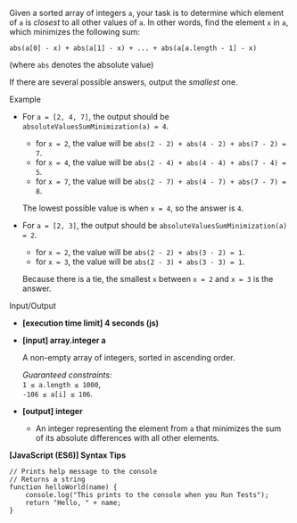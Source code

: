 Given a sorted array of integers `a`, your task is to determine which element of `a` is
_closest_ to all other values of `a`. In other words, find the element `x` in `a`, which
minimizes the following sum:

    abs(a[0] - x) + abs(a[1] - x) + ... + abs(a[a.length - 1] - x)

(where `abs` denotes the absolute value)

If there are several possible answers, output the _smallest_ one.

Example

- For `a = [2, 4, 7]`, the output should be `absoluteValuesSumMinimization(a) = 4`.

  - for `x = 2`, the value will be `abs(2 - 2) + abs(4 - 2) + abs(7 - 2) = 7`.
  - for `x = 4`, the value will be `abs(2 - 4) + abs(4 - 4) + abs(7 - 4) = 5`.
  - for `x = 7`, the value will be `abs(2 - 7) + abs(4 - 7) + abs(7 - 7) = 8`.

  The lowest possible value is when `x = 4`, so the answer is `4`.

- For `a = [2, 3]`, the output should be `absoluteValuesSumMinimization(a) = 2`.

  - for `x = 2`, the value will be `abs(2 - 2) + abs(3 - 2) = 1`.
  - for `x = 3`, the value will be `abs(2 - 3) + abs(3 - 3) = 1`.

  Because there is a tie, the smallest `x` between `x = 2` and `x = 3` is the answer.

Input/Output

- **\[execution time limit\] 4 seconds (js)**

- **\[input\] array.integer a**

  A non-empty array of integers, sorted in ascending order.

  _Guaranteed constraints:_  
  `1 ≤ a.length ≤ 1000`,  
  `-106 ≤ a[i] ≤ 106`.

- **\[output\] integer**

  - An integer representing the element from `a` that minimizes the sum of its absolute
    differences with all other elements.

**\[JavaScript (ES6)\] Syntax Tips**

    // Prints help message to the console
    // Returns a string
    function helloWorld(name) {
        console.log("This prints to the console when you Run Tests");
        return "Hello, " + name;
    }

